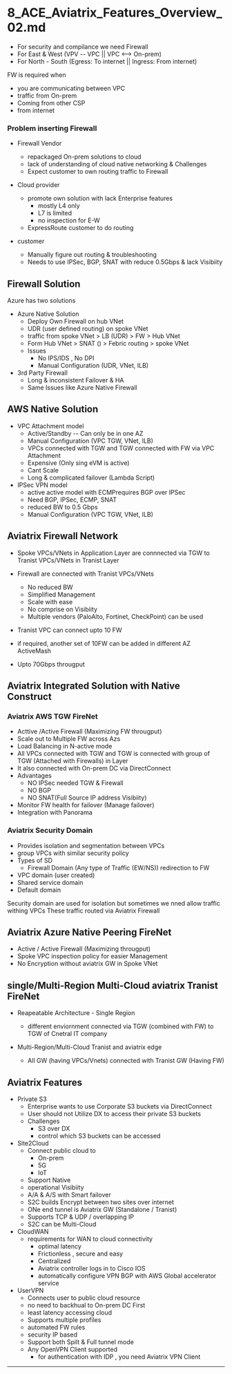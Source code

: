 # 8_ACE_Aviatrix_Features_Overview_02.md

- For security and compilance we need Firewall
- For East & West (VPV -- VPC || VPC <--> On-prem)
- For North - South (Egress: To internet || Ingress: From internet)
  
FW is required when
- you are communicating between VPC
- traffic from On-prem
- Coming from other CSP 
- from internet

### Problem inserting Firewall
- Firewall Vendor
  - repackaged On-prem solutions to cloud
  - lack of understanding of cloud native networking & Challenges
  - Expect customer to own routing traffic to Firewall

- Cloud provider
  - promote own solution with lack Enterprise features
    - mostly L4 only
    - L7 is limited
    - no inspection for E-W 
  - ExpressRoute customer to do routing

- customer
  - Manually figure out routing & troubleshooting
  - Needs to use IPSec, BGP, SNAT with reduce 0.5Gbps & lack Visibiity

## Firewall Solution
Azure has two solutions
- Azure Native Solution
  - Deploy Own Firewall on hub VNet
  - UDR (user defined routing) on spoke VNet
  - traffic from spoke VNet > LB (UDR) > FW > Hub VNet 
  - Form Hub VNet > SNAT () > Febric routing > spoke VNet
  - Issues
    - No IPS/IDS , No DPI
    - Manual Configuration (UDR, VNet, ILB)
- 3rd Party Firewall
  - Long & inconsistent Failover & HA  
  - Same Issues like Azure Native Firewall

## AWS Native Solution
- VPC Attachment model
  - Active/Standby -- Can only be in one AZ 
  - Manual Configuration (VPC TGW, VNet, ILB)
  - VPCs connected with TGW and TGW connected with FW via VPC Attachment
  - Expensive  (Only sing eVM is active)
  - Cant Scale
  - Long & complicated failover (Lambda Script)
- IPSec VPN model
  - active active  model with ECMPrequires BGP over IPSec
  - Need BGP, IPSec, ECMP, SNAT 
  - reduced BW to 0.5 Gbps 
  - Manual Configuration (VPC TGW, VNet, ILB)

## Aviatrix Firewall Network
- Spoke VPCs/VNets in Application Layer are connnected via TGW to Tranist VPCs/VNets in Tranist Layer
- Firewall are connected with Tranist VPCs/VNets
  - No reduced BW 
  - Simplified Management
  - Scale with ease 
  - No comprise on Visibiity
  - Multiple vendors (PaloAlto, Fortinet, CheckPoint) can be used

- Tranist VPC can connect upto 10 FW 
- if required, another set of 10FW can be added in different AZ  ActiveMash
- Upto 70Gbps througput

## Aviatrix Integrated Solution with Native Construct

### Aviatrix AWS TGW FireNet
- Acttive /Active Firewall (Maximizing FW througput)
- Scale out to Multiple FW across Azs
- Load Balancing in N-active mode
- All VPCs connected with TGW and TGW is connected with group of TGW (Attached with Firewalls) in Layer 
- It also connected with On-prem DC via DirectConnect
- Advantages
  - NO IPSec needed TGW & Firewall
  - NO BGP
  - NO SNAT(Full Source IP address Visibiity)
- Monitor FW health for failover (Manage failover)
- Integration with Panorama 

### Aviatrix Security Domain 
- Provides isolation and segmentation between VPCs
- group VPCs with similar security policy
- Types of SD 
  - Firewall Domain (Any type of Traffic (EW/NS)) redirection to FW 
- VPC domain (user created)
- Shared service domain 
- Default domain 

Security domain are used for isolation but sometimes we  nned allow traffic withing VPCs
These traffic routed via Aviatrix Firewall

## Aviatrix Azure Native Peering FireNet
- Active / Active Firewall (Maximizing througput)
- Spoke VPC inspection policy for easier Management
- No Encryption without aviatrix GW in Spoke VNet


## single/Multi-Region Multi-Cloud aviatrix Tranist FireNet 

- Reapeatable Architecture - Single Region
  - different enviornment connected via TGW (combined with FW) to TGW of Cnetral IT company 

- Multi-Region/Multi-Cloud Tranist and aviatrix edge 
  - All GW (having VPCs/Vnets) connected with Tranist GW (Having FW)

## Aviatrix Features  
- Private S3 
  - Enterprise wants to use Corporate S3 buckets via DirectConnect
  - User should not Utilize DX to access their private S3 buckets
  - Challenges
    - S3 over DX
    - control which S3 buckets can be accessed 
- Site2Cloud
  - Connect public cloud to   
    - On-prem 
    - 5G 
    - IoT 
  - Support Native
  - operational Visibiity
  - A/A & A/S with Smart failover
  - S2C builds Encrypt between two sites over internet 
  - ONe end tunnel is Aviatrix GW (Standalone / Tranist)
  - Supports TCP & UDP / overlapping IP 
  - S2C can be Multi-Cloud
- CloudWAN
  - requirements for WAN to cloud connectivity 
    - optimal latency 
    - Frictionless , secure and easy 
    - Centralized
    - Aviatrix controller logs in to Cisco IOS 
    - automatically configure VPN BGP with AWS Global accelerator service 
- UserVPN
  - Connects user to public cloud resource
  - no need to backhual to On-prem DC First
  - least latency accessing cloud
  - Supports multiple profiles 
  - automated FW rules 
  - security IP based 
  - Support both Spilt & Full tunnel mode 
  - Any OpenVPN Client supported
    - for authentication with IDP , you need Aviatrix VPN Client 


 -------------------------------------------

 